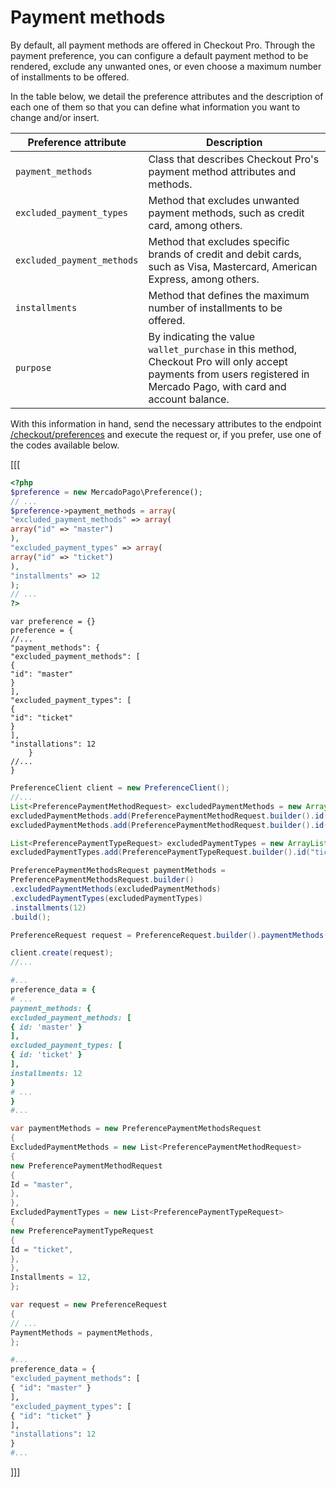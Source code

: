 # Payment methods

By default, all payment methods are offered in Checkout Pro. Through the payment preference, you can configure a default payment method to be rendered, exclude any unwanted ones, or even choose a maximum number of installments to be offered.

In the table below, we detail the preference attributes and the description of each one of them so that you can define what information you want to change and/or insert.


| Preference attribute | Description |
| --- | --- |
| `payment_methods` | Class that describes Checkout Pro's payment method attributes and methods. |
| `excluded_payment_types` | Method that excludes unwanted payment methods, such as credit card, among others. |
| `excluded_payment_methods` | Method that excludes specific brands of credit and debit cards, such as Visa, Mastercard, American Express, among others. |
| `installments` | Method that defines the maximum number of installments to be offered. |
| `purpose` | By indicating the value `wallet_purchase` in this method, Checkout Pro will only accept payments from users registered in Mercado Pago, with card and account balance. |


With this information in hand, send the necessary attributes to the endpoint [/checkout/preferences](/developers/en/reference/preferences/_checkout_preferences/post) and execute the request or, if you prefer, use one of the codes available below.


[[[
```php
<?php
$preference = new MercadoPago\Preference();
// ...
$preference->payment_methods = array(
"excluded_payment_methods" => array(
array("id" => "master")
),
"excluded_payment_types" => array(
array("id" => "ticket")
),
"installments" => 12
);
// ...
?>
```
```node
var preference = {}
preference = {
//...
"payment_methods": {
"excluded_payment_methods": [
{
"id": "master"
}
],
"excluded_payment_types": [
{
"id": "ticket"
}
],
"installations": 12
	}
//...
}
```
```java
PreferenceClient client = new PreferenceClient();
//...
List<PreferencePaymentMethodRequest> excludedPaymentMethods = new ArrayList<>();
excludedPaymentMethods.add(PreferencePaymentMethodRequest.builder().id("master").build());
excludedPaymentMethods.add(PreferencePaymentMethodRequest.builder().id("amex").build());

List<PreferencePaymentTypeRequest> excludedPaymentTypes = new ArrayList<>();
excludedPaymentTypes.add(PreferencePaymentTypeRequest.builder().id("ticket").build());

PreferencePaymentMethodsRequest paymentMethods =
PreferencePaymentMethodsRequest.builder()
.excludedPaymentMethods(excludedPaymentMethods)
.excludedPaymentTypes(excludedPaymentTypes)
.installments(12)
.build();

PreferenceRequest request = PreferenceRequest.builder().paymentMethods(paymentMethods).build();

client.create(request);
//...
```
```ruby
#...
preference_data = {
# ...
payment_methods: {
excluded_payment_methods: [
{ id: 'master' }
],
excluded_payment_types: [
{ id: 'ticket' }
],
installments: 12
}
# ...
}
#...
```
```csharp
var paymentMethods = new PreferencePaymentMethodsRequest
{
ExcludedPaymentMethods = new List<PreferencePaymentMethodRequest>
{
new PreferencePaymentMethodRequest
{
Id = "master",
},
},
ExcludedPaymentTypes = new List<PreferencePaymentTypeRequest>
{
new PreferencePaymentTypeRequest
{
Id = "ticket",
},
},
Installments = 12,
};

var request = new PreferenceRequest
{
// ...
PaymentMethods = paymentMethods,
};
```
```python
#...
preference_data = {
"excluded_payment_methods": [
{ "id": "master" }
],
"excluded_payment_types": [
{ "id": "ticket" }
],
"installations": 12
}
#...
```
]]]

